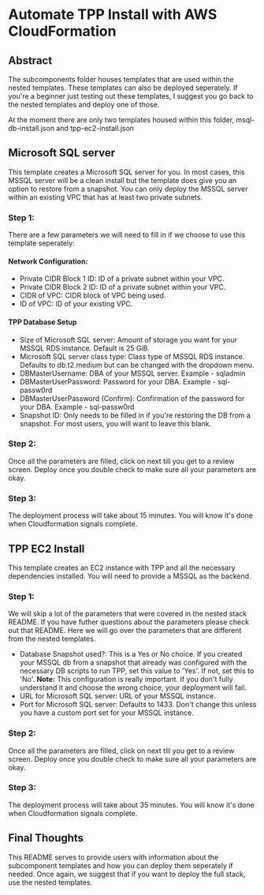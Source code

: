 # Automate TPP Install with AWS CloudFormation

## Abstract
The subcomponents folder houses templates that are used within the nested templates. These templates can also be deployed seperately. If you're a beginner just testing out these templates, I suggest you go back to the nested templates and deploy one of those.

At the moment there are only two templates housed within this folder, msql-db-install.json and tpp-ec2-install.json

## Microsoft SQL server 
This template creates a Microsoft SQL server for you. In most cases, this MSSQL server will be a clean install but the template does give you an option to restore from a snapshot. You can only deploy the MSSQL server within an existing VPC that has at least two private subnets.

### Step 1:
There are a few parameters we will need to fill in if we choose to use this template seperately: 

#### Network Configuration:
- Private CIDR Block 1 ID: ID of a private subnet within your VPC.
- Private CIDR Block 2 ID: ID of a private subnet within your VPC.
- CIDR of VPC: CIDR block of VPC being used.
- ID of VPC: ID of your existing VPC.

#### TPP Database Setup
- Size of Microsoft SQL server: Amount of storage you want for your MSSQL RDS instance. Default is 25 GiB.
- Microsoft SQL server class type: Class type of MSSQL RDS instance. Defaults to db.t2.medium but can be changed with the dropdown menu. 
- DBMasterUsername: DBA of your MSSQL server. Example - sqladmin
- DBMasterUserPassword: Password for your DBA. Example - sql-passw0rd
- DBMasterUserPassword (Confirm): Confirmation of the password for your DBA. Example - sql-passw0rd
- Snapshot ID: Only needs to be filled in if you're restoring the DB from a snapshot. For most users, you will want to leave this blank.

### Step 2: 
Once all the parameters are filled, click on next till you get to a review screen. Deploy once you double check to make sure all your parameters are okay.

### Step 3:
The deployment process will take about 15 minutes. You will know it's done when Cloudformation signals complete.

## TPP EC2 Install
This template creates an EC2 instance with TPP and all the necessary dependencies installed. You will need to provide a MSSQL as the backend.

### Step 1: 
We will skip a lot of the parameters that were covered in the nested stack README. If you have futher questions about the parameters please check out that README. 
Here we will go over the parameters that are different from the nested templates.

- Database Snapshot used?: This is a Yes or No choice. If you created your MSSQL db from a snapshot that already was configured with the necessary DB scripts to run TPP, set this value to 'Yes'. If not, set this to 'No'. 
  **Note:** This configuration is really important. If you don't fully understand it and choose the wrong choice, your deployment will fail.
- URL for Microsoft SQL server: URL of your MSSQL instance.
- Port for Microsoft SQL server: Defaults to 1433. Don't change this unless you have a custom port set for your MSSQL instance.

### Step 2: 
Once all the parameters are filled, click on next till you get to a review screen. Deploy once you double check to make sure all your parameters are okay.

### Step 3: 
The deployment process will take about 35 minutes. You will know it's done when Cloudformation signals complete.

## Final Thoughts
This README serves to provide users with information about the subcomponent templates and how you can deploy them seperately if needed. Once again, we suggest that if you want to deploy the full stack, use the nested templates.